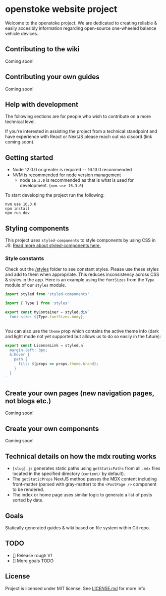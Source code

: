 # openstoke website project

Welcome to the openstoke project. We are dedicated to creating reliable & easily accesibly information regarding open-source one-wheeled balance vehicle devices.

## Contributing to the wiki
Coming soon!

## Contributing your own guides
Coming soon!

## Help with development
The following sections are for people who wish to contribute on a more technical level.

If you're interested in assisting the project from a technical standpoint and have experience with React or NextJS please reach out via discord (link coming soon).

## Getting started

- Node 12.0.0 or greater is required -- 16.13.0 recommended
- NVM is recommended for node version management
  - node `16.3.0` is recommended as that is what is used for development. (`nvm use 16.3.0`)

To start developing the project run the following:
```
nvm use 16.3.0
npm install
npm run dev
```

## Styling components
This project uses `styled-components` to style components by using CSS in JS. [Read more about styled-components here.](https://styled-components.com/)

### Style constants
Check out the [/styles](./src/styles) folder to see constant styles. Please use these styles and add to them when appropriate. This reduces inconsistency across CSS & styles in the app. Here is an example using the `fontSizes` from the `Type` module of our `styles` module.

```javascript
import styled from 'styled-components'

import { Type } from 'styles'

export const MyContainer = styled.div`
  font-size: ${Type.fontSizes.body};
`
```

You can also use the `theme` prop which contains the active theme info (dark and light mode not yet supported but allows us to do so easily in the future):
```javascript
export const LicenseLink = styled.a`
  margin-left: 3px;
  &:hover {
    path {
      fill: ${props => props.theme.brand};
    }
  }
`
```

## Create your own pages (new navigation pages, not blogs etc.)
Coming soon!

## Create your own components
Coming soon!


## Technical details on how the mdx routing works
- `[slug].js` generates static paths using `getStaticPaths` from all `.mdx` files located in the specified directory (`content/` by default).
- The `getStaticProps` NextJS method passes the MDX content including front-matter (parsed with gray-matter) to the `<PostPage />` component to be rendered.
- The index or home page uses similar logic to generate a list of posts sorted by date.

## Goals

Statically generated guides & wiki based on file system within Git repo.

## TODO

- [] Release rough V1
- [] More goals TODO


## License
Project is licensed under MIT license. See [LICENSE.md](LICENSE.md) for more info.
